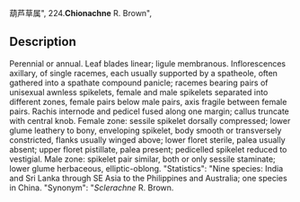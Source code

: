 葫芦草属",
224.**Chionachne** R. Brown",

## Description
Perennial or annual. Leaf blades linear; ligule membranous. Inflorescences axillary, of single racemes, each usually supported by a spatheole, often gathered into a spathate compound panicle; racemes bearing pairs of unisexual awnless spikelets, female and male spikelets separated into different zones, female pairs below male pairs, axis fragile between female pairs. Rachis internode and pedicel fused along one margin; callus truncate with central knob. Female zone: sessile spikelet dorsally compressed; lower glume leathery to bony, enveloping spikelet, body smooth or transversely constricted, flanks usually winged above; lower floret sterile, palea usually absent; upper floret pistillate, palea present; pedicelled spikelet reduced to vestigial. Male zone: spikelet pair similar, both or only sessile staminate; lower glume herbaceous, elliptic-oblong.
  "Statistics": "Nine species: India and Sri Lanka through SE Asia to the Philippines and Australia; one species in China.
  "Synonym": "*Sclerachne* R. Brown.
